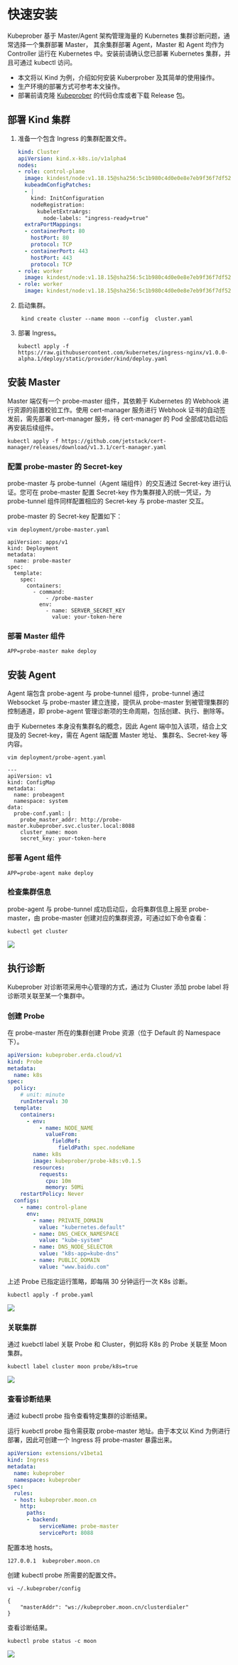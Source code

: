 # 快速安装

Kubeprober 基于 Master/Agent 架构管理海量的 Kubernetes 集群诊断问题，通常选择一个集群部署 Master， 其余集群部署 Agent，Master 和 Agent 均作为 Controller 运行在 Kubernetes 中。安装前请确认您已部署 Kubernetes 集群，并且可通过 kubectl 访问。  
* 本文将以 Kind 为例，介绍如何安装 Kuberprober 及其简单的使用操作。  
* 生产环境的部署方式可参考本文操作。
* 部署前请克隆 [Kubeprober](https://github.com/erda-project/kubeprober) 的代码仓库或者下载 Release 包。

## 部署 Kind 集群
1. 准备一个包含 Ingress 的集群配置文件。

   ```yaml
   kind: Cluster
   apiVersion: kind.x-k8s.io/v1alpha4
   nodes:
   - role: control-plane
     image: kindest/node:v1.18.15@sha256:5c1b980c4d0e0e8e7eb9f36f7df525d079a96169c8a8f20d8bd108c0d0889cc4
     kubeadmConfigPatches:
     - |
       kind: InitConfiguration
       nodeRegistration:
         kubeletExtraArgs:
           node-labels: "ingress-ready=true"
     extraPortMappings:  
     - containerPort: 80
       hostPort: 80
       protocol: TCP
     - containerPort: 443
       hostPort: 443
       protocol: TCP
   - role: worker
     image: kindest/node:v1.18.15@sha256:5c1b980c4d0e0e8e7eb9f36f7df525d079a96169c8a8f20d8bd108c0d0889cc4
   - role: worker
     image: kindest/node:v1.18.15@sha256:5c1b980c4d0e0e8e7eb9f36f7df525d079a96169c8a8f20d8bd108c0d0889cc4
   ```

2. 启动集群。

   ```shell script
    kind create cluster --name moon --config  cluster.yaml
   ```

3. 部署 Ingress。

   ```
   kubectl apply -f https://raw.githubusercontent.com/kubernetes/ingress-nginx/v1.0.0-alpha.1/deploy/static/provider/kind/deploy.yaml
   ```

## 安装 Master
Master 端仅有一个 probe-master 组件，其依赖于 Kubernetes 的 Webhook 进行资源的前置校验工作。使用 cert-manager 服务进行 Webhook 证书的自动签发前，需先部署 cert-manager 服务，待 cert-manager 的 Pod 全部成功启动后再安装后续组件。
```shell script
kubectl apply -f https://github.com/jetstack/cert-manager/releases/download/v1.3.1/cert-manager.yaml
```
### 配置 probe-master 的 Secret-key  
probe-master 与 probe-tunnel（Agent 端组件）的交互通过 Secret-key 进行认证。您可在 probe-master 配置 Secret-key 作为集群接入的统一凭证，为 probe-tunnel 组件同样配置相应的 Secret-key 与 probe-master 交互。  

probe-master 的 Secret-key 配置如下：

```shell script
vim deployment/probe-master.yaml

apiVersion: apps/v1
kind: Deployment
metadata:
  name: probe-master
spec:
  template:
    spec:
      containers:
        - command:
            - /probe-master
          env:
            - name: SERVER_SECRET_KEY
              value: your-token-here
```
### 部署 Master 组件
```
APP=probe-master make deploy
```
## 安装 Agent
Agent 端包含 probe-agent 与 probe-tunnel 组件，probe-tunnel 通过 Websocket 与 probe-master 建立连接，提供从 probe-master 到被管理集群的控制通道，即 probe-agent 管理诊断项的生命周期，包括创建、执行、删除等。 

由于 Kubernetes 本身没有集群名的概念，因此 Agent 端中加入该项，结合上文提及的 Secret-key，需在 Agent 端配置 Master 地址、 集群名、Secret-key 等内容。

```shell script
vim deployment/probe-agent.yaml

---
apiVersion: v1
kind: ConfigMap
metadata:
  name: probeagent
  namespace: system
data:
  probe-conf.yaml: |
    probe_master_addr: http://probe-master.kubeprober.svc.cluster.local:8088
    cluster_name: moon
    secret_key: your-token-here
```
### 部署 Agent 组件
```shell script
APP=probe-agent make deploy
```
### 检查集群信息
probe-agent 与 probe-tunnel 成功启动后，会将集群信息上报至 probe-master，由 probe-master 创建对应的集群资源，可通过如下命令查看：
```
kubectl get cluster
```
![](http://terminus-paas.oss-cn-hangzhou.aliyuncs.com/paas-doc/2021/10/08/fcf236c5-e8f1-4c24-af49-64efacebe5a8.png)
## 执行诊断
Kubeprober 对诊断项采用中心管理的方式，通过为 Cluster 添加 probe label 将诊断项关联至某一个集群中。
### 创建 Probe
在 probe-master 所在的集群创建 Probe 资源（位于 Default 的 Namespace 下）。  
```yaml
apiVersion: kubeprober.erda.cloud/v1
kind: Probe
metadata:
  name: k8s
spec:
  policy:
    # unit: minute
    runInterval: 30
  template:
    containers:
      - env:
          - name: NODE_NAME
            valueFrom:
              fieldRef:
                fieldPath: spec.nodeName
        name: k8s
        image: kubeprober/probe-k8s:v0.1.5
        resources:
          requests:
            cpu: 10m
            memory: 50Mi
    restartPolicy: Never
  configs:
    - name: control-plane
      env:
        - name: PRIVATE_DOMAIN
          value: "kubernetes.default"
        - name: DNS_CHECK_NAMESPACE
          value: "kube-system"
        - name: DNS_NODE_SELECTOR
          value: "k8s-app=kube-dns"
        - name: PUBLIC_DOMAIN
          value: "www.baidu.com"
```
上述 Probe 已指定运行策略，即每隔 30 分钟运行一次 K8s 诊断。
```shell script
kubectl apply -f probe.yaml
```
![](http://terminus-paas.oss-cn-hangzhou.aliyuncs.com/paas-doc/2021/10/08/cb1cc9e9-2cbe-41a1-bce0-92ada89de12c.png)
### 关联集群
通过 kuebctl label 关联 Probe 和 Cluster，例如将 K8s 的 Probe 关联至 Moon 集群。
```shell script
kubectl label cluster moon probe/k8s=true
```
![](http://terminus-paas.oss-cn-hangzhou.aliyuncs.com/paas-doc/2021/10/08/23b9ac00-68c7-4cea-a9ab-b7321df7e98a.png)
### 查看诊断结果
通过 kubectl probe 指令查看特定集群的诊断结果。  

运行 kuebctl probe 指令需获取 probe-master 地址。由于本文以 Kind 为例进行部署，因此可创建一个 Ingress 将 probe-master 暴露出来。

```yaml
apiVersion: extensions/v1beta1
kind: Ingress
metadata:
  name: kubeprober
  namespace: kubeprober
spec:
  rules:
  - host: kubeprober.moon.cn
    http:
      paths:
      - backend:
          serviceName: probe-master
          servicePort: 8088
```
配置本地 hosts。
```shell script
127.0.0.1  kubeprober.moon.cn
```
创建 kubectl probe 所需要的配置文件。
```shell script
vi ~/.kubeprober/config

{
    "masterAddr": "ws://kubeprober.moon.cn/clusterdialer"
}
```
查看诊断结果。
```shell script
kubectl probe status -c moon
```
![](http://terminus-paas.oss-cn-hangzhou.aliyuncs.com/paas-doc/2021/10/08/76bd0f52-4346-4881-8d17-7dd3ab29b0e2.png)

